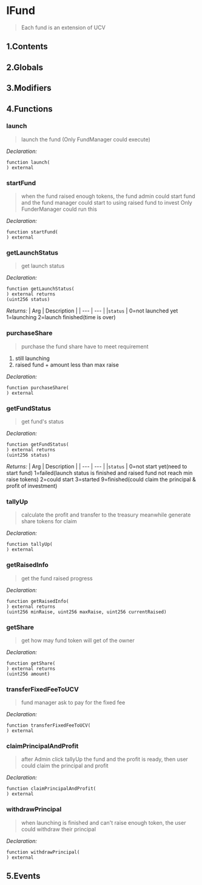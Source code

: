 # IFund



> Each fund is an extension of UCV

## 1.Contents
<!-- START doctoc -->
<!-- END doctoc -->

## 2.Globals

## 3.Modifiers

## 4.Functions

### launch

> launch the fund (Only FundManager could execute)

*Declaration:*
```solidity
function launch(
) external
```




### startFund

> when the fund raised enough tokens, the fund admin could start fund and the fund manager
could start to using raised fund to invest
Only FunderManager could run this

*Declaration:*
```solidity
function startFund(
) external
```




### getLaunchStatus

> get launch status


*Declaration:*
```solidity
function getLaunchStatus(
) external returns
(uint256 status)
```


*Returns:*
| Arg | Description |
| --- | --- |
|`status` | 0=not launched yet 1=launching 2=launch finished(time is over)

### purchaseShare

> purchase the fund share
have to meet requirement
1. still launching
2. raised fund + amount less than max raise

*Declaration:*
```solidity
function purchaseShare(
) external
```




### getFundStatus

> get fund's status


*Declaration:*
```solidity
function getFundStatus(
) external returns
(uint256 status)
```


*Returns:*
| Arg | Description |
| --- | --- |
|`status` | 
0=not start yet(need to start fund) 
1=failed(launch status is finished and raised fund not reach min raise tokens) 
2=could start
3=started
9=finished(could claim the principal & profit of investment)

### tallyUp

> calculate the profit and transfer to the treasury
meanwhile generate share tokens for claim

*Declaration:*
```solidity
function tallyUp(
) external
```




### getRaisedInfo

> get the fund raised progress

*Declaration:*
```solidity
function getRaisedInfo(
) external returns
(uint256 minRaise, uint256 maxRaise, uint256 currentRaised)
```




### getShare

> get how may fund token will get of the owner

*Declaration:*
```solidity
function getShare(
) external returns
(uint256 amount)
```




### transferFixedFeeToUCV

> fund manager ask to pay for the fixed fee

*Declaration:*
```solidity
function transferFixedFeeToUCV(
) external
```




### claimPrincipalAndProfit

> after Admin click tallyUp the fund and the profit is ready,
then user could claim the principal and profit

*Declaration:*
```solidity
function claimPrincipalAndProfit(
) external
```




### withdrawPrincipal

> when launching is finished and can't raise enough token,
the user could withdraw their principal

*Declaration:*
```solidity
function withdrawPrincipal(
) external
```




## 5.Events

